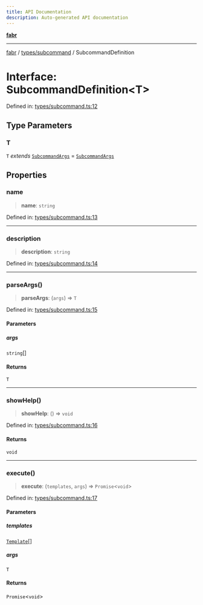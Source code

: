 ```yaml
---
title: API Documentation
description: Auto-generated API documentation
---
```


[**fabr**](../../../README.md)

***

[fabr](../../../README.md) / [types/subcommand](../README.md) / SubcommandDefinition

# Interface: SubcommandDefinition\<T\>

Defined in: [types/subcommand.ts:12](https://github.com/yashjawale/fabr/blob/main/src/types/subcommand.ts#L12)

## Type Parameters

### T

`T` *extends* [`SubcommandArgs`](SubcommandArgs.md) = [`SubcommandArgs`](SubcommandArgs.md)

## Properties

### name

> **name**: `string`

Defined in: [types/subcommand.ts:13](https://github.com/yashjawale/fabr/blob/main/src/types/subcommand.ts#L13)

***

### description

> **description**: `string`

Defined in: [types/subcommand.ts:14](https://github.com/yashjawale/fabr/blob/main/src/types/subcommand.ts#L14)

***

### parseArgs()

> **parseArgs**: (`args`) => `T`

Defined in: [types/subcommand.ts:15](https://github.com/yashjawale/fabr/blob/main/src/types/subcommand.ts#L15)

#### Parameters

##### args

`string`[]

#### Returns

`T`

***

### showHelp()

> **showHelp**: () => `void`

Defined in: [types/subcommand.ts:16](https://github.com/yashjawale/fabr/blob/main/src/types/subcommand.ts#L16)

#### Returns

`void`

***

### execute()

> **execute**: (`templates`, `args`) => `Promise`\<`void`\>

Defined in: [types/subcommand.ts:17](https://github.com/yashjawale/fabr/blob/main/src/types/subcommand.ts#L17)

#### Parameters

##### templates

[`Template`](../../templates/interfaces/Template.md)[]

##### args

`T`

#### Returns

`Promise`\<`void`\>
